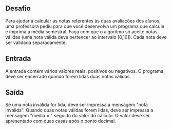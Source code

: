 ## Desafio

Para ajudar a calcular as notas referentes às duas avaliações dos alunos,
uma professora pediu para que você desenvolva um programa que calcule e imprima
a média semestral. Faça com que o algoritmo só aceite notas válidas (uma nota
válida deve pertencer ao intervalo [0,10]). Cada nota deve ser validada
separadamente.

## Entrada

A entrada contém vários valores reais, positivos ou negativos. O programa deve
ser encerrado quando forem lidas duas notas válidas.

## Saída

Se uma nota inválida  for lida, deve ser impressa a mensagem "nota invalida".
Quando duas notas válidas forem lidas, deve ser impressa a mensagem "media = "
seguido do valor do cálculo. O valor deve ser apresentado com duas casas após
o ponto decimal. 